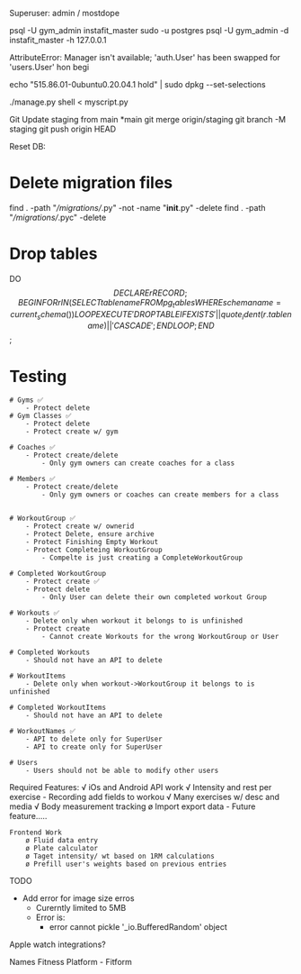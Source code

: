 Superuser: admin / mostdope

psql -U gym_admin instafit_master
sudo -u postgres psql -U gym_admin -d instafit_master -h 127.0.0.1


AttributeError: Manager isn't available; 'auth.User' has been swapped for 'users.User'
hon begi

echo "515.86.01-0ubuntu0.20.04.1 hold" | sudo dpkg --set-selections


./manage.py shell < myscript.py


Git
Update staging from main
*main
git merge origin/staging
git branch -M staging
git push origin HEAD


Reset DB:

# Delete migration files
find . -path "*/migrations/*.py" -not -name "__init__.py" -delete
find . -path "*/migrations/*.pyc" -delete

# Drop tables
DO $$ DECLARE
      r RECORD;
      BEGIN
        FOR r IN (SELECT tablename FROM pg_tables WHERE schemaname = current_schema()) LOOP
            EXECUTE 'DROP TABLE IF EXISTS ' || quote_ident(r.tablename) || ' CASCADE';
        END LOOP;
      END $$;


# Testing
    # Gyms ✅
        - Protect delete
    # Gym Classes ✅
        - Protect delete
        - Protect create w/ gym

    # Coaches ✅
        - Protect create/delete
            - Only gym owners can create coaches for a class

    # Members ✅
        - Protect create/delete
            - Only gym owners or coaches can create members for a class


    # WorkoutGroup ✅
        - Protect create w/ ownerid
        - Protect Delete, ensure archive
        - Protect Finishing Empty Workout
        - Protect Completeing WorkoutGroup
            - Compelte is just creating a CompleteWorkoutGroup

    # Completed WorkoutGroup
        - Protect create ✅
        - Protect delete
            - Only User can delete their own completed workout Group

    # Workouts ✅
        - Delete only when workout it belongs to is unfinished
        - Protect create
            - Cannot create Workouts for the wrong WorkoutGroup or User

    # Completed Workouts
        - Should not have an API to delete

    # WorkoutItems
        - Delete only when workout->WorkoutGroup it belongs to is unfinished

    # Completed WorkoutItems
        - Should not have an API to delete

    # WorkoutNames ✅
        - API to delete only for SuperUser
        - API to create only for SuperUser

    # Users
        - Users should not be able to modify other users



Required Features:
    √ iOs and Android
    API work
        √ Intensity and rest per exercise
            - Recording add fields to workou
        √ Many exercises w/ desc and media
        √ Body measurement tracking
        ø Import export data - Future feature.....

    Frontend Work
        ø Fluid data entry
        ø Plate calculator
        ø Taget intensity/ wt based on 1RM calculations
        ø Prefill user's weights based on previous entries




TODO
- Add error for image size erros
    - Curerntly limited to 5MB
    - Error is:
        - error cannot pickle '_io.BufferedRandom' object


Apple watch integrations?

Names
Fitness Platform
    - Fitform

